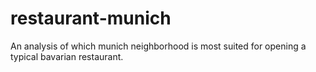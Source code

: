 # restaurant-munich
An analysis of which munich neighborhood is most suited for opening a typical bavarian restaurant.

